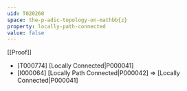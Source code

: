```yaml
---
uid: T020260
space: the-p-adic-topology-on-mathbb{z}
property: locally-path-connected
value: false
---
```

[[Proof]]

* [T000774] [Locally Connected|P000041]
* [I000064] [Locally Path Connected|P000042] => [Locally Connected|P000041]

